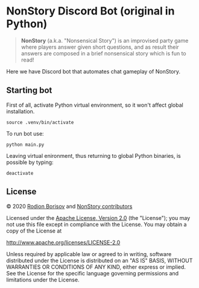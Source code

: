 # NonStory Discord Bot (original in Python)
> **NonStory** (a.k.a. "Nonsensical Story") is an improvised party game where players answer given short questions, and as result their answers are composed in a brief nonsensical story which is fun to read!

Here we have Discord bot that automates chat gameplay of NonStory.

## Starting bot
First of all, activate Python virtual environment, so it won't affect global installation.
```
source .venv/bin/activate
```

To run bot use:
```
python main.py
```

Leaving virtual enironment, thus returning to global Python binaries, is possible by typing:
```
deactivate
```

## License
© 2020 [Rodion Borisov](https://github.com/vintprox) and [NonStory contributors](https://github.com/nonstory/nonstory/graphs/contributors)

Licensed under the [Apache License, Version 2.0](./LICENSE) (the "License");
you may not use this file except in compliance with the License.
You may obtain a copy of the License at

  http://www.apache.org/licenses/LICENSE-2.0

Unless required by applicable law or agreed to in writing, software
distributed under the License is distributed on an "AS IS" BASIS,
WITHOUT WARRANTIES OR CONDITIONS OF ANY KIND, either express or implied.
See the License for the specific language governing permissions and
limitations under the License.
